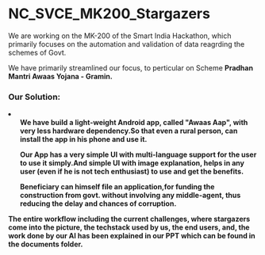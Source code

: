 # NC_SVCE_MK200_Stargazers

<p> We are working on the MK-200 of the Smart India Hackathon, which primarily focuses on the automation and validation of data reagrding the schemes of Govt.</p>
<p>We have primarily streamlined our focus, to perticular on Scheme <b>Pradhan Mantri Awaas Yojana - Gramin. </p>

### Our Solution:

<li><ul>We have build a light-weight Android app, called "<b>Awaas Aap</b>", with very less hardware dependency.So that even a rural person, can install the app in his phone and use it.</ul>
  <ul>Our App has a very simple UI with multi-language support for the user to use it simply.And simple UI with image explanation, helps in any user (even if he is not tech enthusiast) to use and get the benefits.</ul>
  
  <ul>Beneficiary can himself file an application,for funding the construction from govt. without involving any middle-agent, thus reducing the delay and chances of corruption.</ul></li>
  
  The entire workflow including the current challenges, where stargazers come into the picture, the techstack used by us, the end users, and, the work done by our AI has been explained in our PPT which can be found in the documents folder.
